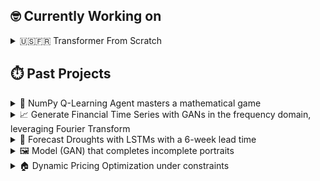 ## 🤓 Currently Working on

<details>
  <summary>🇺🇸🇫🇷 Transformer From Scratch</summary>
Implementing the Transformer from "Attention is all you need" with PyTorch.
  
  <a href="https://github.com/PierreCounathe/Transformer-From-Scratch">link to repository</a>
</details>

## ⏱️ Past Projects

<details>
  <summary>🤖 NumPy Q-Learning Agent masters a mathematical game</summary>
  A Q-Learning Agent and a simple mathematical game, both implemented using Python and NumPy only.
  
  <a href="https://github.com/PierreCounathe/Reinforcement-Learning-for-Nim-Game">link to repository</a>
</details>
<details>
  <summary>📈 Generate Financial Time Series with GANs in the frequency domain, leveraging Fourier Transform</summary>
  Generate Financial Time Series (returns) with similar statistical properties (mean, standard deviation, skewness, kurtosis, acf, etc.) to a targeted market using GANs acting in the frequency domain, using FFT and inverse FFT.

  <a href="https://github.com/PierreCounathe/Financial-Time-Series-Generation-Frequency-GANs">link to repository</a>
</details>
<details>
  <summary>🌾 Forecast Droughts with LSTMs with a 6-week lead time</summary>
  Forecast droughts in the US with a 6-week lead time using weather time series and static soil data. Compare LSTM performance to classic ML models.

  <a href="https://github.com/PierreCounathe/Droughts-Forecasting">link to repository</a>
</details>
<details>
  <summary>🖼️ Model (GAN) that completes incomplete portraits</summary>
  This model can effectively replace a nose or an eye on faces, and fill missing parts of portraits.

  <a href="https://github.com/PierreCounathe/Globally-and-Locally-Consistent-Image-Completion-Pytorch-Implementation">link to repository</a>
</details>
<details>
  <summary>🏠 Dynamic Pricing Optimization under constraints </summary>
  Optimize Real Estate prices dynamically to meet financial constraints and deadlines (loan repayment dates) and maximize revenues.

  <a href="https://github.com/PierreCounathe/Real-Estate-Pricing-Optimization-Under-Financial-Constraints">link to repository</a>
</details>
